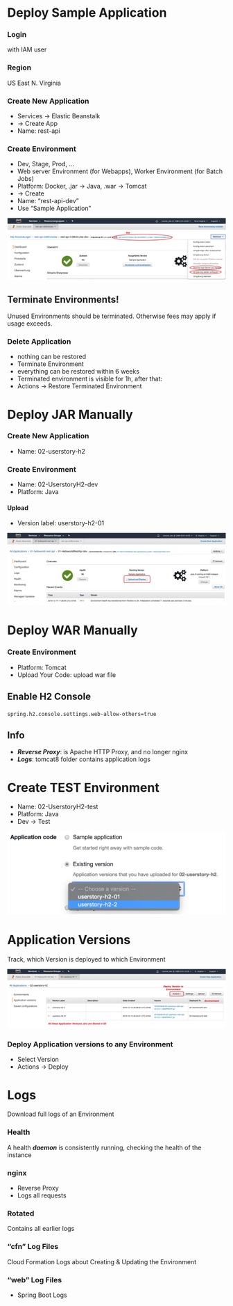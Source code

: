 # Deploy Sample Application

### Login 
with IAM user

### Region
US East N. Virginia

### Create New Application
- Services -> Elastic Beanstalk
- -> Create App
- Name: rest-api

### Create Environment
- Dev, Stage, Prod, …  
- Web server Environment (for Webapps), Worker Environment (for Batch Jobs)  
- Platform: Docker, .jar -> Java, .war -> Tomcat  
- -> Create  
- Name: “rest-api-dev”  
- Use “Sample Application”

![alt](img/sample-app.png)

## Terminate Environments!
Unused Environments should be terminated. Otherwise fees may apply if usage exceeds.

### Delete Application
- nothing can be restored  
- Terminate Environment  
- everything can be restored within 6 weeks  
- Terminated environment is visible for 1h, after that:
- Actions -> Restore Terminated Environment


# Deploy JAR Manually

### Create New Application
- Name: 02-userstory-h2

### Create Environment
- Name: 02-UserstoryH2-dev  
- Platform: Java

#### Upload  
- Version label: userstory-h2-01

![alt](img/upload-JAR.png)


# Deploy WAR Manually

### Create Environment
- Platform: Tomcat  
- Upload Your Code: upload war file  

## Enable H2 Console
`spring.h2.console.settings.web-allow-others=true`

## Info
- ***Reverse Proxy***: is Apache HTTP Proxy, and no longer nginx  
- ***Logs***: tomcat8 folder contains application logs


# Create TEST Environment
- Name: 02-UserstoryH2-test  
- Platform: Java  
- Dev -> Test

![alt](img/create-TEST-environment.png)


# Application Versions
Track, which Version is deployed to which Environment

![alt](img/app-versions.png)

### Deploy Application versions to any Environment
- Select Version  
- Actions -> Deploy


# Logs
Download full logs of an Environment

### Health
A health ***daemon*** is consistently running, checking the health of the instance

### nginx
- Reverse Proxy  
- Logs all requests

### Rotated
Contains all earlier logs

### “cfn” Log Files
Cloud Formation Logs about Creating & Updating the Environment

### “web” Log Files 
- Spring Boot Logs